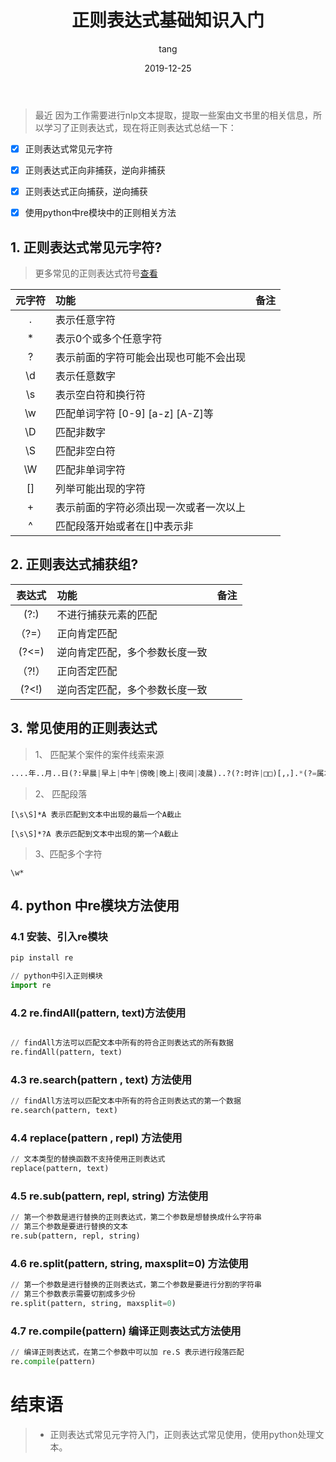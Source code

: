 ﻿---
layout:     post
title:      正则表达式基础知识入门
categories:   [正则表达式]
description:  正则表达式基础知识入门
date:       2019-12-25
keywords:     正则表达式
author:     tang
topmost: false  
---



>  最近 因为工作需要进行nlp文本提取，提取一些案由文书里的相关信息，所以学习了正则表达式，现在将正则表达式总结一下：

- [x] 正则表达式常见元字符
- [x] 正则表达式正向非捕获，逆向非捕获
- [x] 正则表达式正向捕获，逆向捕获
- [x] 使用python中re模块中的正则相关方法


## 1. 正则表达式常见元字符?

> 更多常见的正则表达式符号[查看][1]

| 元字符   | 功能   |  备注  |
| :----:   | :-----  | :----:  |
| .    | 表示任意字符 |        |
| *        |   表示0个或多个任意字符   |      |
| ?       |    表示前面的字符可能会出现也可能不会出现    |    |
| \d        |   表示任意数字   |      |
| \s       |    表示空白符和换行符    |    |
| \w       |    匹配单词字符 [0-9] [a-z] [A-Z]等    |    |
| \D       |    匹配非数字    |    |
| \S       |    匹配非空白符    |    |
| \W       |    匹配非单词字符    |    |
| []       |    列举可能出现的字符    |    |
| +       |     表示前面的字符必须出现一次或者一次以上    |    |
| ^       |     匹配段落开始或者在[]中表示非    |    |

## 2. 正则表达式捕获组?

| 表达式      | 功能   | 备注
| :-----:     | :----- | :----
| (?:)     |不进行捕获元素的匹配 |
|（?=）    |正向肯定匹配
| (?<=)    |逆向肯定匹配，多个参数长度一致
|（?!）   | 正向否定匹配
| (?<!)   | 逆向否定匹配，多个参数长度一致

## 3. 常见使用的正则表达式

> 1、 匹配某个案件的案件线索来源

```python
....年..月..日(?:早晨|早上|中午|傍晚|晚上|夜间|凌晨)..?(?:时许|□□)[,，].*(?=属本[□单]位.*案件)|
```

> 2、 匹配段落

```
[\s\S]*A 表示匹配到文本中出现的最后一个A截止

[\s\S]*?A 表示匹配到文本中出现的第一个A截止
```

> 3、匹配多个字符

```
\w*
```


## 4. python 中re模块方法使用

### 4.1 安装、引入re模块

```python
pip install re

// python中引入正则模块
import re

```

### 4.2 re.findAll(pattern, text)方法使用

```python

// findAll方法可以匹配文本中所有的符合正则表达式的所有数据
re.findAll(pattern, text) 

```

### 4.3 re.search(pattern , text) 方法使用

```python
// findAll方法可以匹配文本中所有的符合正则表达式的第一个数据
re.search(pattern, text)

```

### 4.4 replace(pattern , repl) 方法使用

```python
// 文本类型的替换函数不支持使用正则表达式
replace(pattern, text)

```

### 4.5 re.sub(pattern, repl, string) 方法使用

```python
// 第一个参数是进行替换的正则表达式，第二个参数是想替换成什么字符串
// 第三个参数是要进行替换的文本
re.sub(pattern, repl, string)

```


### 4.6 re.split(pattern, string, maxsplit=0) 方法使用

```python
// 第一个参数是进行替换的正则表达式，第二个参数是要进行分割的字符串
// 第三个参数表示需要切割成多少份
re.split(pattern, string, maxsplit=0)

```

### 4.7 re.compile(pattern) 编译正则表达式方法使用

```python
// 编译正则表达式，在第二个参数中可以加 re.S 表示进行段落匹配
re.compile(pattern) 

```


# 结束语

>* 正则表达式常见元字符入门，正则表达式常见使用，使用python处理文本。


[1]: https://www.cnblogs.com/afarmer/archive/2011/08/29/2158860.html